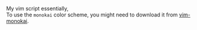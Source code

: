 My vim script essentially, 
<br>
To use the `monokai` color scheme, you might need to download it from [vim-monokai](https://github.com/sickill/vim-monokai).